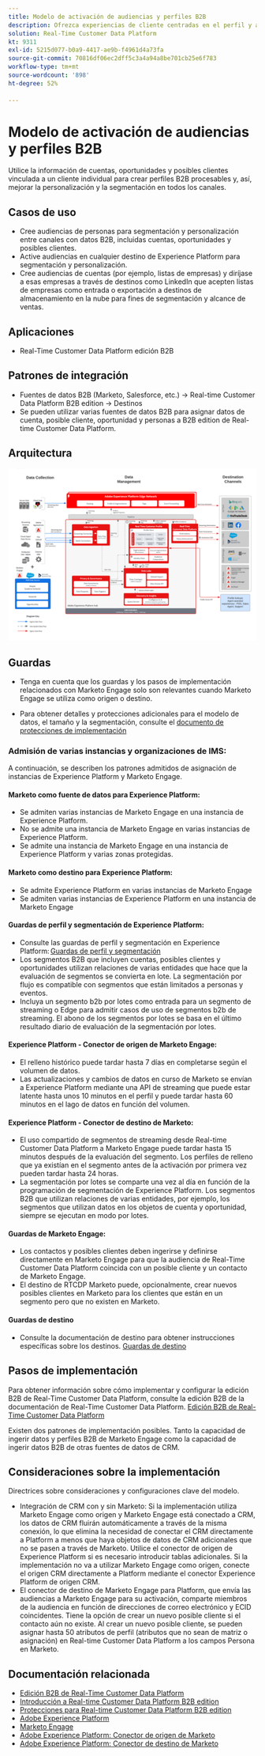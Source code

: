 ```yaml
---
title: Modelo de activación de audiencias y perfiles B2B
description: Ofrezca experiencias de cliente centradas en el perfil y audiencias basadas en la cuenta con Real-Time Customer Data Platform.
solution: Real-Time Customer Data Platform
kt: 9311
exl-id: 5215d077-b0a9-4417-ae9b-f4961d4a73fa
source-git-commit: 70816df06ec2dff5c3a4a94a8be701cb25e6f783
workflow-type: tm+mt
source-wordcount: '898'
ht-degree: 52%

---
```


# Modelo de activación de audiencias y perfiles B2B

Utilice la información de cuentas, oportunidades y posibles clientes vinculada a un cliente individual para crear perfiles B2B procesables y, así, mejorar la personalización y la segmentación en todos los canales.

## Casos de uso

* Cree audiencias de personas para segmentación y personalización entre canales con datos B2B, incluidas cuentas, oportunidades y posibles clientes.
* Active audiencias en cualquier destino de Experience Platform para segmentación y personalización.
* Cree audiencias de cuentas (por ejemplo, listas de empresas) y diríjase a esas empresas a través de destinos como LinkedIn que acepten listas de empresas como entrada o exportación a destinos de almacenamiento en la nube para fines de segmentación y alcance de ventas.

## Aplicaciones

* Real-Time Customer Data Platform edición B2B

## Patrones de integración

* Fuentes de datos B2B (Marketo, Salesforce, etc.) -> Real-time Customer Data Platform B2B edition -> Destinos
* Se pueden utilizar varias fuentes de datos B2B para asignar datos de cuenta, posible cliente, oportunidad y personas a B2B edition de Real-time Customer Data Platform.

## Arquitectura

![Arquitectura de referencia para el modelo de activación B2B](assets/b2b-activation.png)

## Guardas

* Tenga en cuenta que los guardas y los pasos de implementación relacionados con Marketo Engage solo son relevantes cuando Marketo Engage se utiliza como origen o destino.

* Para obtener detalles y protecciones adicionales para el modelo de datos, el tamaño y la segmentación, consulte el [documento de protecciones de implementación](../experience-platform/deployment/guardrails.md)


### Admisión de varias instancias y organizaciones de IMS:

A continuación, se describen los patrones admitidos de asignación de instancias de Experience Platform y Marketo Engage.

#### Marketo como fuente de datos para Experience Platform:

* Se admiten varias instancias de Marketo Engage en una instancia de Experience Platform.
* No se admite una instancia de Marketo Engage en varias instancias de Experience Platform.
* Se admite una instancia de Marketo Engage en una instancia de Experience Platform y varias zonas protegidas.

#### Marketo como destino para Experience Platform:

* Se admite Experience Platform en varias instancias de Marketo Engage
* Se admiten varias instancias de Experience Platform en una instancia de Marketo Engage

#### Guardas de perfil y segmentación de Experience Platform:

* Consulte las guardas de perfil y segmentación en Experience Platform: [Guardas de perfil y segmentación](https://experienceleague.adobe.com/docs/experience-platform/profile/guardrails.html?lang=es)
* Los segmentos B2B que incluyen cuentas, posibles clientes y oportunidades utilizan relaciones de varias entidades que hace que la evaluación de segmentos se convierta en lote. La segmentación por flujo es compatible con segmentos que están limitados a personas y eventos.
* Incluya un segmento b2b por lotes como entrada para un segmento de streaming o Edge para admitir casos de uso de segmentos b2b de streaming. El abono de los segmentos por lotes se basa en el último resultado diario de evaluación de la segmentación por lotes.

#### Experience Platform - Conector de origen de Marketo Engage:

* El relleno histórico puede tardar hasta 7 días en completarse según el volumen de datos.
* Las actualizaciones y cambios de datos en curso de Marketo se envían a Experience Platform mediante una API de streaming que puede estar latente hasta unos 10 minutos en el perfil y puede tardar hasta 60 minutos en el lago de datos en función del volumen.

#### Experience Platform - Conector de destino de Marketo:

* El uso compartido de segmentos de streaming desde Real-time Customer Data Platform a Marketo Engage puede tardar hasta 15 minutos después de la evaluación del segmento. Los perfiles de relleno que ya existían en el segmento antes de la activación por primera vez pueden tardar hasta 24 horas.
* La segmentación por lotes se comparte una vez al día en función de la programación de segmentación de Experience Platform. Los segmentos B2B que utilizan relaciones de varias entidades, por ejemplo, los segmentos que utilizan datos en los objetos de cuenta y oportunidad, siempre se ejecutan en modo por lotes.

#### Guardas de Marketo Engage:

* Los contactos y posibles clientes deben ingerirse y definirse directamente en Marketo Engage para que la audiencia de Real-Time Customer Data Platform coincida con un posible cliente y un contacto de Marketo Engage.
* El destino de RTCDP Marketo puede, opcionalmente, crear nuevos posibles clientes en Marketo para los clientes que están en un segmento pero que no existen en Marketo.

#### Guardas de destino

* Consulte la documentación de destino para obtener instrucciones específicas sobre los destinos. [Guardas de destino](https://experienceleague.adobe.com/docs/experience-platform/destinations/guardrails.html?lang=es)


## Pasos de implementación

Para obtener información sobre cómo implementar y configurar la edición B2B de Real-Time Customer Data Platform, consulte la edición B2B de la documentación de Real-Time Customer Data Platform. [Edición B2B de Real-Time Customer Data Platform](https://experienceleague.adobe.com/docs/experience-platform/rtcdp/b2b-overview.html?lang=es)

Existen dos patrones de implementación posibles. Tanto la capacidad de ingerir datos y perfiles B2B de Marketo Engage como la capacidad de ingerir datos B2B de otras fuentes de datos de CRM.

## Consideraciones sobre la implementación

Directrices sobre consideraciones y configuraciones clave del modelo.

* Integración de CRM con y sin Marketo:
Si la implementación utiliza Marketo Engage como origen y Marketo Engage está conectado a CRM, los datos de CRM fluirán automáticamente a través de la misma conexión, lo que elimina la necesidad de conectar el CRM directamente a Platform a menos que haya objetos de datos de CRM adicionales que no se pasen a través de Marketo. Utilice el conector de origen de Experience Platform si es necesario introducir tablas adicionales. Si la implementación no va a utilizar Marketo Engage como origen, conecte el origen CRM directamente a Platform mediante el conector Experience Platform de origen CRM.
* El conector de destino de Marketo Engage para Platform, que envía las audiencias a Marketo Engage para su activación, comparte miembros de la audiencia en función de direcciones de correo electrónico y ECID coincidentes. Tiene la opción de crear un nuevo posible cliente si el contacto aún no existe. Al crear un nuevo posible cliente, se pueden asignar hasta 50 atributos de perfil (atributos que no sean de matriz o asignación) en Real-time Customer Data Platform a los campos Persona en Marketo.

## Documentación relacionada

* [Edición B2B de Real-Time Customer Data Platform](https://experienceleague.adobe.com/docs/experience-platform/rtcdp/b2b-overview.html?lang=es)
* [Introducción a Real-time Customer Data Platform B2B edition](https://experienceleague.adobe.com/en/docs/experience-platform/rtcdp/intro/rtcdpb2b-intro/b2b-tutorial)
* [Protecciones para Real-time Customer Data Platform B2B edition](https://experienceleague.adobe.com/en/docs/experience-platform/rtcdp/intro/rtcdpb2b-intro/b2b-guardrails)
* [Adobe Experience Platform](https://experienceleague.adobe.com/docs/experience-platform.html?lang=es)
* [Marketo Engage](https://experienceleague.adobe.com/docs/marketo/using/home.html?lang=es)
* [Adobe Experience Platform: Conector de origen de Marketo](https://experienceleague.adobe.com/docs/experience-platform/sources/connectors/adobe-applications/marketo/marketo.html?lang=es)
* [Adobe Experience Platform: Conector de destino de Marketo](https://experienceleague.adobe.com/docs/marketo/using/product-docs/core-marketo-concepts/smart-lists-and-static-lists/static-lists/push-an-adobe-experience-cloud-segment-to-a-marketo-static-list.html?lang=es)
